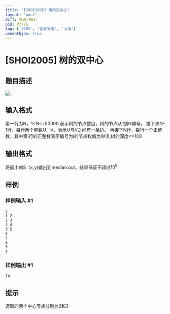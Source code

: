 ```yaml
---
title: "[SHOI2005] 树的双中心"
layout: "post"
diff: 省选/NOI-
pid: P2726
tag: ['2005', '各省省选', '上海']
usemathjax: true
---
```


# [SHOI2005] 树的双中心
## 题目描述

![](https://cdn.luogu.com.cn/upload/pic/15902.png)
## 输入格式

第一行为N，1<N<=50000,表示树的节点数目，树的节点从1到N编号。
接下来N-1行，每行两个整数U，V，表示U与V之间有一条边。
再接下N行，每行一个正整数，其中第i行的正整数表示编号为i的节点权值为W(I),树的深度<=100
## 输出格式

将最小的S（x,y)输出到median.out，结果保证不超过$10^9$
## 样例

### 样例输入 #1
```
5
1 2
1 3
3 4
3 5
5
7
6
5
4
```
### 样例输出 #1
```
14
```
## 提示

选取的两个中心节点分别为2和3
